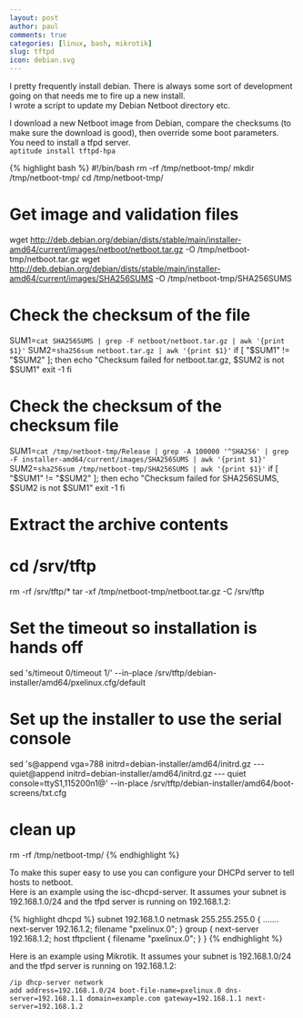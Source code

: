 ```yaml
---
layout: post
author: paul
comments: true
categories: [linux, bash, mikrotik]
slug: tftpd
icon: debian.svg
---
```

I pretty frequently install debian. There is always some sort of development going on that needs me to fire up a new install.  
I wrote a script to update my Debian Netboot directory etc.

I download a new Netboot image from Debian, compare the checksums (to make sure the download is good), then override some boot parameters.  
You need to install a tfpd server.  
`aptitude install tftpd-hpa`

{% highlight bash %}
#!/bin/bash
rm -rf /tmp/netboot-tmp/
mkdir /tmp/netboot-tmp/
cd /tmp/netboot-tmp/


# Get image and validation files
wget http://deb.debian.org/debian/dists/stable/main/installer-amd64/current/images/netboot/netboot.tar.gz -O /tmp/netboot-tmp/netboot.tar.gz
wget http://deb.debian.org/debian/dists/stable/main/installer-amd64/current/images/SHA256SUMS -O /tmp/netboot-tmp/SHA256SUMS

# Check the checksum of the file
SUM1=`cat SHA256SUMS | grep -F netboot/netboot.tar.gz | awk '{print $1}'`
SUM2=`sha256sum netboot.tar.gz | awk '{print $1}'`
if [ "$SUM1" != "$SUM2" ]; then
        echo "Checksum failed for netboot.tar.gz, $SUM2 is not $SUM1"
        exit -1
fi

# Check the checksum of the checksum file
SUM1=`cat /tmp/netboot-tmp/Release | grep -A 100000 '^SHA256' | grep -F installer-amd64/current/images/SHA256SUMS | awk '{print $1}'`
SUM2=`sha256sum /tmp/netboot-tmp/SHA256SUMS | awk '{print $1}'`
if [ "$SUM1" != "$SUM2" ]; then
        echo "Checksum failed for SHA256SUMS, $SUM2 is not $SUM1"
        exit -1
fi

# Extract the archive contents
# cd /srv/tftp
rm -rf /srv/tftp/*
tar -xf /tmp/netboot-tmp/netboot.tar.gz -C /srv/tftp

# Set the timeout so installation is hands off
sed 's/timeout 0/timeout 1/' --in-place /srv/tftp/debian-installer/amd64/pxelinux.cfg/default

# Set up the installer to use the serial console
sed 's@append vga=788 initrd=debian-installer/amd64/initrd.gz --- quiet@append initrd=debian-installer/amd64/initrd.gz --- quiet console=ttyS1,115200n1@' --in-place /srv/tftp/debian-installer/amd64/boot-screens/txt.cfg

# clean up
rm -rf /tmp/netboot-tmp/
{% endhighlight %}

To make this super easy to use you can configure your DHCPd server to tell hosts to netboot.  
Here is an example using the isc-dhcpd-server. It assumes your subnet is 192.168.1.0/24 and the tfpd server is running on 192.168.1.2:

{% highlight dhcpd %}
subnet 192.168.1.0 netmask 255.255.255.0 {
    .......
    next-server 192.16.1.2;
    filename "pxelinux.0";
}
group {
    next-server 192.168.1.2;
    host tftpclient {
        filename "pxelinux.0";
    }
}
{% endhighlight %}

Here is an example using Mikrotik. It assumes your subnet is 192.168.1.0/24 and the tfpd server is running on 192.168.1.2:
```
/ip dhcp-server network
add address=192.168.1.0/24 boot-file-name=pxelinux.0 dns-server=192.168.1.1 domain=example.com gateway=192.168.1.1 next-server=192.168.1.2
```

